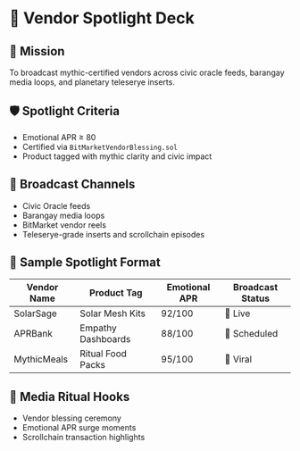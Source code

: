# 🌟 Vendor Spotlight Deck

## 🎯 Mission
To broadcast mythic-certified vendors across civic oracle feeds, barangay media loops, and planetary teleserye inserts.

## 🛡️ Spotlight Criteria
- Emotional APR ≥ 80
- Certified via `BitMarketVendorBlessing.sol`
- Product tagged with mythic clarity and civic impact

## 📡 Broadcast Channels
- Civic Oracle feeds
- Barangay media loops
- BitMarket vendor reels
- Teleserye-grade inserts and scrollchain episodes

## 🧾 Sample Spotlight Format
| Vendor Name | Product Tag | Emotional APR | Broadcast Status |
|-------------|-------------|----------------|------------------|
| SolarSage   | Solar Mesh Kits | 92/100         | 📡 Live           |
| APRBank     | Empathy Dashboards | 88/100     | 📡 Scheduled      |
| MythicMeals | Ritual Food Packs | 95/100       | 📡 Viral          |

## 🎥 Media Ritual Hooks
- Vendor blessing ceremony
- Emotional APR surge moments
- Scrollchain transaction highlights
